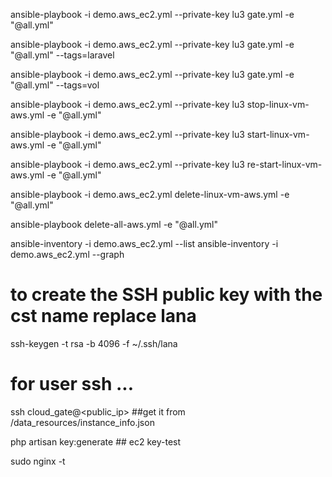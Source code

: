 ansible-playbook -i demo.aws_ec2.yml --private-key lu3  gate.yml -e "@all.yml" 

ansible-playbook -i demo.aws_ec2.yml --private-key lu3  gate.yml -e "@all.yml" --tags=laravel

ansible-playbook -i demo.aws_ec2.yml --private-key lu3  gate.yml -e "@all.yml" --tags=vol

ansible-playbook -i demo.aws_ec2.yml --private-key lu3  stop-linux-vm-aws.yml -e "@all.yml"

ansible-playbook -i demo.aws_ec2.yml --private-key lu3  start-linux-vm-aws.yml -e "@all.yml"

ansible-playbook -i demo.aws_ec2.yml --private-key lu3  re-start-linux-vm-aws.yml -e "@all.yml"

ansible-playbook -i demo.aws_ec2.yml  delete-linux-vm-aws.yml -e "@all.yml"

ansible-playbook delete-all-aws.yml -e "@all.yml"

ansible-inventory -i demo.aws_ec2.yml --list
ansible-inventory -i demo.aws_ec2.yml --graph

# to create the SSH public key  with the cst name replace lana

ssh-keygen -t rsa -b 4096  -f ~/.ssh/lana

# for user ssh  ...

ssh cloud_gate@<public_ip>  ##get it from /data_resources/instance_info.json

php artisan key:generate  ## ec2 key-test 

sudo nginx -t  